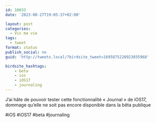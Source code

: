 ```yaml
---
id: 10033
date: '2023-08-27T19:05:37+02:00'

layout: post
categories:
  - Vis ma vie
tags:
  - tweet
format: status
publish_social: no
guid: 'http://tweets.local/?birdsite_tweet=1695875228923035968'

birdsite_hashtags:
    - beta
    - ios
    - iOS17
    - journaling
---
```


J’ai hâte de pouvoir tester cette fonctionnalité « Journal » de iOS17, dommage qu’elle ne soit pas encore disponible dans la bêta publique

\#iOS #iOS17 #beta #journaling